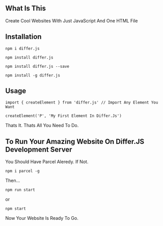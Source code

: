 ## What Is This

Create Cool Websites With Just JavaScript And One HTML File

## Installation

`npm i differ.js`

`npm install differ.js`

`npm install differ.js --save`

`npm install -g differ.js`

## Usage

```
import { createElement } from 'differ.js' // Import Any Element You Want

createElement('P', 'My First Element In Differ.Js')

```

Thats It.
Thats All You Need To Do.

## To Run Your Amazing Website On Differ.JS Development Server

You Should Have Parcel Aleredy. If Not.

`npm i parcel -g`

Then...

`npm run start`

or

`npm start`

Now Your Website Is Ready To Go.
